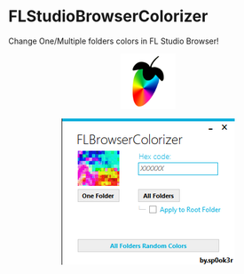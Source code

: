 # FLStudioBrowserColorizer
Change One/Multiple folders colors in FL Studio Browser!

<p align="center">
<img width="100" height="100" src="https://raw.githubusercontent.com/sp0ok3r/FLStudioBrowserColorizer/master/fl-studio-icon.png">
</p>

<p align="center">
<img width="312" height="263" src="https://raw.githubusercontent.com/sp0ok3r/FLStudioBrowserColorizer/master/flsbc_img.png">
</p>
